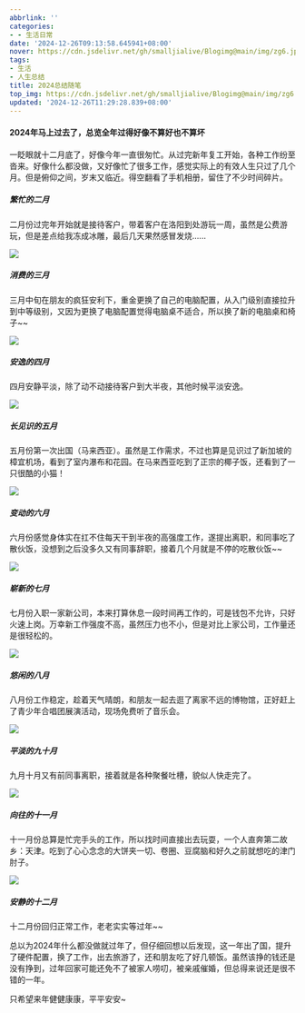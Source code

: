 ```yaml
---
abbrlink: ''
categories:
- - 生活日常
date: '2024-12-26T09:13:58.645941+08:00'
nover: https://cdn.jsdelivr.net/gh/smalljialive/Blogimg@main/img/zg6.jpg
tags:
- 生活
- 人生总结
title: 2024总结随笔
top_img: https://cdn.jsdelivr.net/gh/smalljialive/Blogimg@main/img/zg6.jpg
updated: '2024-12-26T11:29:28.839+08:00'
---
```

#### 2024年马上过去了，总览全年过得好像不算好也不算坏

一眨眼就十二月底了，好像今年一直很匆忙。从过完新年复工开始，各种工作纷至沓来。好像什么都没做，又好像忙了很多工作，感觉实际上的有效人生只过了几个月。但是俯仰之间，岁末又临近。得空翻看了手机相册，留住了不少时间碎片。

##### 繁忙的二月

二月份过完年开始就是接待客户，带着客户在洛阳到处游玩一周，虽然是公费游玩，但是差点给我冻成冰雕，最后几天果然感冒发烧......

![](https://cdn.jsdelivr.net/gh/smalljialive/Blogimg@main/img/zg1.jpg)

##### 消费的三月

三月中旬在朋友的疯狂安利下，重金更换了自己的电脑配置，从入门级别直接拉升到中等级别，又因为更换了电脑配置觉得电脑桌不适合，所以换了新的电脑桌和椅子~~

![](https://cdn.jsdelivr.net/gh/smalljialive/Blogimg@main/img/zg3.jpg)

##### 安逸的四月

四月安静平淡，除了动不动接待客户到大半夜，其他时候平淡安逸。

![](https://cdn.jsdelivr.net/gh/smalljialive/Blogimg@main/img/zg4.jpg)

##### 长见识的五月

五月份第一次出国（马来西亚）。虽然是工作需求，不过也算是见识过了新加坡的樟宜机场，看到了室内瀑布和花园。在马来西亚吃到了正宗的椰子饭，还看到了一只很酷的小猫！

![](https://cdn.jsdelivr.net/gh/smalljialive/Blogimg@main/img/zg2.jpg)

##### 变动的六月

六月份感觉身体实在扛不住每天干到半夜的高强度工作，遂提出离职，和同事吃了散伙饭，没想到之后没多久又有同事辞职，接着几个月就是不停的吃散伙饭~~

![](https://cdn.jsdelivr.net/gh/smalljialive/Blogimg@main/img/zg5.jpg)

##### 崭新的七月

七月份入职一家新公司，本来打算休息一段时间再工作的，可是钱包不允许，只好火速上岗。万幸新工作强度不高，虽然压力也不小，但是对比上家公司，工作量还是很轻松的。

![](https://cdn.jsdelivr.net/gh/smalljialive/Blogimg@main/img/zg6.jpg)

##### 悠闲的八月

八月份工作稳定，趁着天气晴朗，和朋友一起去逛了离家不远的博物馆，正好赶上了青少年合唱团展演活动，现场免费听了音乐会。

![](https://cdn.jsdelivr.net/gh/smalljialive/Blogimg@main/img/zg7.jpg)

##### 平淡的九十月

九月十月又有前同事离职，接着就是各种聚餐吐槽，貌似人快走完了。

![](https://cdn.jsdelivr.net/gh/smalljialive/Blogimg@main/img/zg8.jpg)

##### 向往的十一月

十一月份总算是忙完手头的工作，所以找时间直接出去玩耍，一个人直奔第二故乡：天津。吃到了心心念念的大饼夹一切、卷圈、豆腐脑和好久之前就想吃的津门肘子。

![](https://cdn.jsdelivr.net/gh/smalljialive/Blogimg@main/img/zg9.jpg)

##### 安静的十二月

十二月份回归正常工作，老老实实等过年~~

总以为2024年什么都没做就过年了，但仔细回想以后发现，这一年出了国，提升了硬件配置，换了工作，出去旅游了，还和朋友吃了好几顿饭。虽然该挣的钱还是没有挣到，过年回家可能还免不了被家人唠叨，被亲戚催婚，但总得来说还是很不错的一年。

只希望来年健健康康，平平安安~

